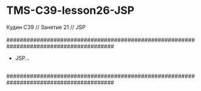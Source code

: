 # TMS-C39-lesson26-JSP
Кудин С39 // Занятие 21 // JSP<br/>
<br/>
########################################################################################<br/>
- JSP...
</a>
<br/>
########################################################################################
